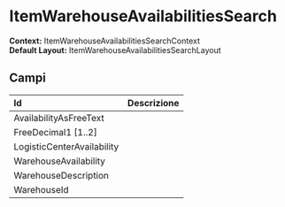 # ItemWarehouseAvailabilitiesSearch

**Context:** ItemWarehouseAvailabilitiesSearchContext  
**Default Layout:** ItemWarehouseAvailabilitiesSearchLayout

## Campi

| Id | Descrizione |
| :--- | :--- |
| AvailabilityAsFreeText |  |
| FreeDecimal1 \[1..2\] |  |
| LogisticCenterAvailability |  |
| WarehouseAvailability |  |
| WarehouseDescription |  |
| WarehouseId |  |

